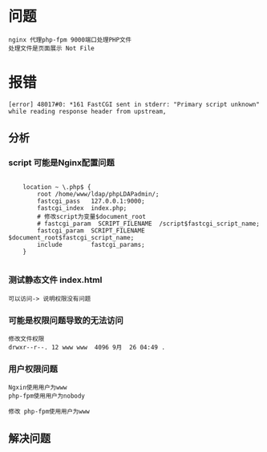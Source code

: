 # 问题
```
nginx 代理php-fpm 9000端口处理PHP文件
处理文件是页面展示 Not File
```

# 报错
```
[error] 48017#0: *161 FastCGI sent in stderr: "Primary script unknown" while reading response header from upstream,
```

## 分析


### script 可能是Nginx配置问题

```nginx

    location ~ \.php$ {
        root /home/www/ldap/phpLDAPadmin/;
        fastcgi_pass   127.0.0.1:9000;
        fastcgi_index  index.php;
        # 修改script为变量$document_root
        # fastcgi_param  SCRIPT_FILENAME  /script$fastcgi_script_name;
        fastcgi_param  SCRIPT_FILENAME  $document_root$fastcgi_script_name;
        include        fastcgi_params;
    }
    
```

### 测试静态文件 index.html
```
可以访问-> 说明权限没有问题
```

### 可能是权限问题导致的无法访问
```
修改文件权限 
drwxr--r--. 12 www www  4096 9月  26 04:49 .
```
### 用户权限问题
```
Ngxin使用用户为www
php-fpm使用用户为nobody

修改 php-fpm使用用户为www
```
## 解决问题




